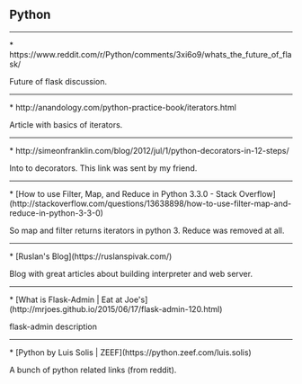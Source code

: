 Python
---
<hr>
* https://www.reddit.com/r/Python/comments/3xi6o9/whats_the_future_of_flask/

Future of flask discussion.
<hr>
* http://anandology.com/python-practice-book/iterators.html

Article with basics of iterators.
<hr>
* http://simeonfranklin.com/blog/2012/jul/1/python-decorators-in-12-steps/

Into to decorators. This link was sent by my friend.
<hr>
* [How to use Filter, Map, and Reduce in Python 3.3.0 - Stack Overflow](http://stackoverflow.com/questions/13638898/how-to-use-filter-map-and-reduce-in-python-3-3-0)

So map and filter returns iterators in python 3. Reduce was removed at all.
<hr>
* [Ruslan's Blog](https://ruslanspivak.com/)

Blog with great articles about building interpreter and web server.
<hr>
* [What is Flask-Admin |  Eat at Joe's](http://mrjoes.github.io/2015/06/17/flask-admin-120.html)

flask-admin description
<hr>
* [Python by Luis Solis | ZEEF](https://python.zeef.com/luis.solis)

A bunch of python related links (from reddit).
